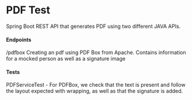 # PDF Test
Spring Boot REST API that generates PDF using two different JAVA APIs.

#### Endpoints
/pdfbox Creating an pdf using PDF Box from Apache. Contains information for a mocked person as well as a signature image

#### Tests
PDFServiceTest - For PDFBox, we check that the text is present and
follow the layout expected with wrapping, as well as that the signature is added.
